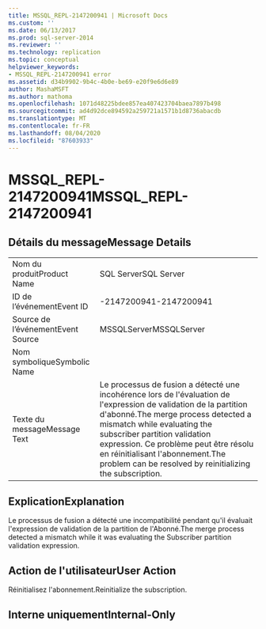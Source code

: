 ```yaml
---
title: MSSQL_REPL-2147200941 | Microsoft Docs
ms.custom: ''
ms.date: 06/13/2017
ms.prod: sql-server-2014
ms.reviewer: ''
ms.technology: replication
ms.topic: conceptual
helpviewer_keywords:
- MSSQL_REPL-2147200941 error
ms.assetid: d34b9902-9b4c-4b0e-be69-e20f9e6d6e89
author: MashaMSFT
ms.author: mathoma
ms.openlocfilehash: 1071d48225bdee857ea407423704baea7897b498
ms.sourcegitcommit: ad4d92dce894592a259721a1571b1d8736abacdb
ms.translationtype: MT
ms.contentlocale: fr-FR
ms.lasthandoff: 08/04/2020
ms.locfileid: "87603933"
---
```

# <a name="mssql_repl-2147200941"></a><span data-ttu-id="21082-102">MSSQL_REPL-2147200941</span><span class="sxs-lookup"><span data-stu-id="21082-102">MSSQL_REPL-2147200941</span></span>
    
## <a name="message-details"></a><span data-ttu-id="21082-103">Détails du message</span><span class="sxs-lookup"><span data-stu-id="21082-103">Message Details</span></span>  
  
|||  
|-|-|  
|<span data-ttu-id="21082-104">Nom du produit</span><span class="sxs-lookup"><span data-stu-id="21082-104">Product Name</span></span>|<span data-ttu-id="21082-105">SQL Server</span><span class="sxs-lookup"><span data-stu-id="21082-105">SQL Server</span></span>|  
|<span data-ttu-id="21082-106">ID de l’événement</span><span class="sxs-lookup"><span data-stu-id="21082-106">Event ID</span></span>|<span data-ttu-id="21082-107">-2147200941</span><span class="sxs-lookup"><span data-stu-id="21082-107">-2147200941</span></span>|  
|<span data-ttu-id="21082-108">Source de l’événement</span><span class="sxs-lookup"><span data-stu-id="21082-108">Event Source</span></span>|<span data-ttu-id="21082-109">MSSQLServer</span><span class="sxs-lookup"><span data-stu-id="21082-109">MSSQLServer</span></span>|  
|<span data-ttu-id="21082-110">Nom symbolique</span><span class="sxs-lookup"><span data-stu-id="21082-110">Symbolic Name</span></span>||  
|<span data-ttu-id="21082-111">Texte du message</span><span class="sxs-lookup"><span data-stu-id="21082-111">Message Text</span></span>|<span data-ttu-id="21082-112">Le processus de fusion a détecté une incohérence lors de l'évaluation de l'expression de validation de la partition d'abonné.</span><span class="sxs-lookup"><span data-stu-id="21082-112">The merge process detected a mismatch while evaluating the subscriber partition validation expression.</span></span> <span data-ttu-id="21082-113">Ce problème peut être résolu en réinitialisant l'abonnement.</span><span class="sxs-lookup"><span data-stu-id="21082-113">The problem can be resolved by reinitializing the subscription.</span></span>|  
  
## <a name="explanation"></a><span data-ttu-id="21082-114">Explication</span><span class="sxs-lookup"><span data-stu-id="21082-114">Explanation</span></span>  
 <span data-ttu-id="21082-115">Le processus de fusion a détecté une incompatibilité pendant qu'il évaluait l'expression de validation de la partition de l'Abonné.</span><span class="sxs-lookup"><span data-stu-id="21082-115">The merge process detected a mismatch while it was evaluating the Subscriber partition validation expression.</span></span>  
  
## <a name="user-action"></a><span data-ttu-id="21082-116">Action de l'utilisateur</span><span class="sxs-lookup"><span data-stu-id="21082-116">User Action</span></span>  
 <span data-ttu-id="21082-117">Réinitialisez l'abonnement.</span><span class="sxs-lookup"><span data-stu-id="21082-117">Reinitialize the subscription.</span></span>  
  
## <a name="internal-only"></a><span data-ttu-id="21082-118">Interne uniquement</span><span class="sxs-lookup"><span data-stu-id="21082-118">Internal-Only</span></span>  
  
